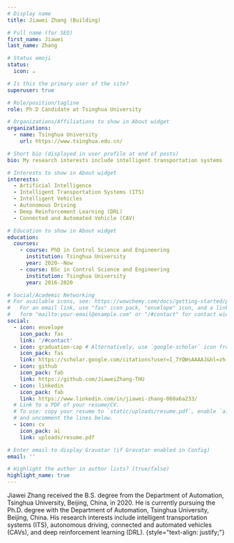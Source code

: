 ```yaml
---
# Display name
title: Jiawei Zhang (Building)

# Full name (for SEO)
first_name: Jiawei
last_name: Zhang

# Status emoji
status:
  icon: ☕️

# Is this the primary user of the site?
superuser: true

# Role/position/tagline
role: Ph.D Candidate at Tsinghua University

# Organizations/Affiliations to show in About widget
organizations:
  - name: Tsinghua University
    url: https://www.tsinghua.edu.cn/

# Short bio (displayed in user profile at end of posts)
bio: My research interests include intelligent transportation systems (ITS), autonomous driving, connected and automated vehicles (CAVs), and deep reinforcement learning (DRL).

# Interests to show in About widget
interests:
  - Artificial Intelligence
  - Intelligent Transportation Systems (ITS)
  - Intelligent Vehicles
  - Autonomous Driving
  - Deep Reinforcement Learning (DRL)
  - Connected and Automated Vehicle (CAV)

# Education to show in About widget
education:
  courses:
    - course: PhD in Control Science and Engineering
      institution: Tsinghua University
      year: 2020--Now
    - course: BSc in Control Science and Engineering
      institution: Tsinghua University
      year: 2016-2020

# Social/Academic Networking
# For available icons, see: https://wowchemy.com/docs/getting-started/page-builder/#icons
#   For an email link, use "fas" icon pack, "envelope" icon, and a link in the
#   form "mailto:your-email@example.com" or "/#contact" for contact widget.
social:
  - icon: envelope
    icon_pack: fas
    link: '/#contact'
  - icon: graduation-cap # Alternatively, use `google-scholar` icon from `ai` icon pack
    icon_pack: fas
    link: https://scholar.google.com/citations?user=I_7YQWsAAAAJ&hl=zh-CN&authuser=1
  - icon: github
    icon_pack: fab
    link: https://github.com/JiaweiZhang-THU
  - icon: linkedin
    icon_pack: fab
    link: https://www.linkedin.com/in/jiawei-zhang-060a6a233/
  # Link to a PDF of your resume/CV.
  # To use: copy your resume to `static/uploads/resume.pdf`, enable `ai` icons in `params.yaml`,
  # and uncomment the lines below.
  - icon: cv
    icon_pack: ai
    link: uploads/resume.pdf

# Enter email to display Gravatar (if Gravatar enabled in Config)
email: ''

# Highlight the author in author lists? (true/false)
highlight_name: true
---
```


Jiawei Zhang received the B.S. degree from the Department of Automation, Tsinghua University, Beijing, China, in 2020. He is currently pursuing the Ph.D. degree with the Department of Automation, Tsinghua University, Beijing, China. His research interests include intelligent transportation systems (ITS), autonomous driving, connected and automated vehicles (CAVs), and deep reinforcement learning (DRL).
{style="text-align: justify;"}
